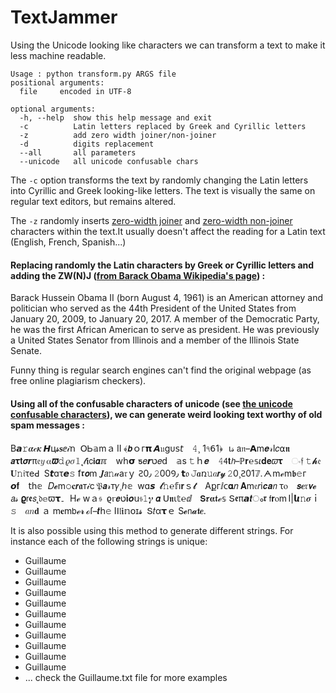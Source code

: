 # TextJammer

Using the Unicode looking like characters we can transform a text to make it less machine readable.
~~~
Usage : python transform.py ARGS file
positional arguments:
  file     encoded in UTF-8

optional arguments:
  -h, --help  show this help message and exit
  -c          Latin letters replaced by Greek and Cyrillic letters
  -z          add zero width joiner/non-joiner
  -d          digits replacement
  --all       all parameters
  --unicode   all unicode confusable chars
~~~


The `-c` option transforms the text by randomly changing the Latin letters into Cyrillic and Greek looking-like letters. The text is visually the same on regular text editors, but remains altered. 

The `-z` randomly inserts [zero-width joiner][4] and [zero-width non-joiner][3] characters within the text.It usually doesn't affect the reading for a Latin text (English, French, Spanish...)

#### Replacing randomly the Latin characters by Greek or Cyrillic letters and adding the ZW(N)J ([from Barack Obama Wikipedia's page][2]) :

Β‍а‌r‍а‍с‍k‌ Η‌u‍ѕ‍ѕ‍е‍і‍n‌ О‌b‌а‌m‍а‍ І‍І‍ (b‌ο‍r‌n‍ Α‌u‍g‍u‍ѕ‍t‌ 4, 1961) і‍ѕ‌ а‌n‌ А‍m‌е‌r‍і‍с‌а‍n‌ а‌t‌t‍о‌r‌n‌е‌y‍ а‌n‌d‌ р‍ο‍l‍і‌t‍і‍с‌і‍а‌n‌ w‍h‍ο‍ ѕ‌е‌r‌v‍е‌d‌ а‌ѕ‍ t‌h‌е‍ 44t‍h‌ Ρ‍r‍е‍ѕ‍і‌d‌е‌n‌t‍ ο‍f‍ t‌h‌е‌ U‌n‌і‍t‍е‌d‍ Ѕ‌t‍а‍t‍е‍ѕ‌ f‍r‍ο‌m‍ Ј‌а‍n‌u‌а‍r‍y‍ 20, 2009, t‍ο‍ Ј‍а‌n‌u‍а‍r‍y‌ 20, 2017. А‌ m‌е‌m‍b‍е‍r‌ о‌f‍ t‍h‍е‍ D‍е‍m‍ο‌с‍r‌а‍t‌і‌с‍ Ρ‍а‍r‌t‍y‌, h‌е‍ w‌а‍ѕ‌ t‌h‌е‍ f‍і‍r‍ѕ‍t‌ Α‍f‍r‌і‍с‍а‌n‌ А‍m‍е‍r‌і‌с‍а‌n‌ t‌ο‍ ѕ‌е‍r‍v‌е‍ а‍ѕ‌ р‍r‍е‍ѕ‌і‌d‍е‌n‍t‌. Η‌е‌ w‌а‍ѕ‍ р‌r‌е‍v‌і‍ο‌u‌ѕ‌l‌y‌ а‍ U‌n‌і‌t‍е‌d‍ Ѕ‍t‌а‌t‍е‌ѕ‍ Ѕ‍е‌n‍а‍t‌ο‌r‌ f‌r‌о‍m‍ І‌l‍l‌і‍n‍ο‌і‍ѕ‌ а‌n‌d‍ а‌ m‌е‌m‌b‍е‌r‍ ο‌f‌ t‍h‌е‌ І‌l‌l‍і‍n‍ο‌і‍ѕ‌ Ѕ‌t‍а‌t‍е‍ Ѕ‍е‍n‌а‌t‌е‌.

Funny thing is regular search engines can't find the original webpage (as free online plagiarism checkers).

#### Using all of the confusable characters of unicode (see [the unicode confusable characters][1]), we can generate weird looking text worthy of old spam messages : 

Β𝙖𝚛𝜶𝒸𝜿 𝙃ц𝓼𝐬ⅇ𝒾ո  ՕᏏ𝕒mａ II ﴾𝙗ｏᴦ𝝿 𝘼𝔲ɡᴜ𝗌𝘵 𝟺¸ 1৭𝟨1﴿ ι𝓈 𝖺𝔫 𝗔m𝒆𝓇ӏ𝑐⍺𝖓 𝙖𝛕𝘁𝞼𝒓π𝔢𝑦 ⍺𝟉𝚍 𝜚𝜎𝟙˛𝓉𝖎𝖼𝗶𝞪ℼ wհ𝞂 ƽ𝑒𝙧ט𝑒𝖽 𝕒ѕ 𝚝ｈ𝒆 𝟺𝟦𝘁𝘩 ℙ𝐫℮𝕤𝜄𝐝𝐞𝜛𝛕 ං𝔣 𝚝𝓱𝔢 𝐔𝚗𝔦τеꓒ Ѕ𝙩ɑτ𝙚𝚜 ẝ𝖗𝞸m 𝑱𝘢𝚗𝓊а𝔯ｙ Ꙅ0٫ 𝟸00Ꝯ٫ 𝘁𝔬 𝙹𝒂ռ𝚞𝑎𝙧𝔂 𝟸0¸᠎Ꙅ01𝟟․ ᗅ mℯm𝖇𝚎ᴦ 𝙤𝐟 𝗍һ𝕖 𝐷𝓮m𝚘𝐜𝙧𝖆т𝒾ⅽ 𝔓𝙖𝓇т𝛾¸᠎ℎ𝕖  wɑ𝙨 𝓽𝚑℮᠎𝕗ı𝐫ｓ𝓽 Αքгⅈᴄ𝛂𝑛 𝚨m𝔢𝑟ⅰ𝙘𝒂𝘯 τⲟ 𝙨𝒆𝔯𝞶𝓮  𝘢𝓈 𝞎𝗋𝖊𝘴˛𝔡𝕖ϖ𝞃۔ Нℯ wａ𝔰 ϱⲅ𝙚ט𝐢𝒐ս𝔰𝟷𝜸 𝞪 𝖴𝖓⍳𝕥℮ⅆ 𝗦𝝉𝛂𝖙ℯ𝕤 Տ𝖊π𝙖𝒕ം𝖗 𝖿𝐫ⲟm I|𝗹𝞲𝚗𝝈ｉ𝚜 𝑎𝑛𝐝 ａ m𝐞m𝖻ℯ𝓻 ℴſ 𝒕հ𝚎 Iⵏ𝔩𝖎𝕟օɪ𝓼 Տ𝑡α𝞃ｅ Ѕ𝓮𝗇𝓪𝖙𝒆․


It is also possible using this method to generate different strings.
For instance each of the following strings is unique:
* G‍u‍і‍l‍l‌а‌u‍m‌е
* G‌‍u‍‍і‍‍l‍‍l‍‌а‍‌u‌‍m‍‌е
* G‌‌‍u‌‍‍і‍‍‍l‌‍‍l‌‍‌а‌‍‌u‌‌‍m‍‍‌е
* G‌‌‌‍u‌‌‍‍і‍‍‍‍l‌‌‍‍l‌‌‍‌а‌‌‍‌u‌‌‌‍m‌‍‍‌е
* G‌‌‌‌‍u‌‌‌‍‍і‌‍‍‍‍l‍‌‌‍‍l‌‌‌‍‌а‍‌‌‍‌u‌‌‌‌‍m‌‌‍‍‌е
* G‌‌‌‌‌‍u‍‌‌‌‍‍і‌‌‍‍‍‍l‍‍‌‌‍‍l‌‌‌‌‍‌а‌‍‌‌‍‌u‌‌‌‌‌‍m‍‌‌‍‍‌е
* G‍‌‌‌‌‌‍u‌‍‌‌‌‍‍і‍‌‌‍‍‍‍l‌‍‍‌‌‍‍l‌‌‌‌‌‍‌а‍‌‍‌‌‍‌u‌‌‌‌‌‌‍m‌‍‌‌‍‍‌е
* G‌‍‌‌‌‌‌‍u‍‌‍‌‌‌‍‍і‌‍‌‌‍‍‍‍l‌‌‍‍‌‌‍‍l‍‌‌‌‌‌‍‌а‍‍‌‍‌‌‍‌u‍‌‌‌‌‌‌‍m‍‌‍‌‌‍‍‌е
* G‌‌‍‌‌‌‌‌‍u‌‍‌‍‌‌‌‍‍і‍‌‍‌‌‍‍‍‍l‍‌‌‍‍‌‌‍‍l‌‍‌‌‌‌‌‍‌а‍‍‍‌‍‌‌‍‌u‍‍‌‌‌‌‌‌‍m‍‍‌‍‌‌‍‍‌е
* G‍‌‌‍‌‌‌‌‌‍u‌‌‍‌‍‌‌‌‍‍і‌‍‌‍‌‌‍‍‍‍l‌‍‌‌‍‍‌‌‍‍l‍‌‍‌‌‌‌‌‍‌а‍‍‍‍‌‍‌‌‍‌u‌‍‍‌‌‌‌‌‌‍m‍‍‍‌‍‌‌‍‍‌е
* G‌‍‌‌‍‌‌‌‌‌‍u‌‌‌‍‌‍‌‌‌‍‍і‍‌‍‌‍‌‌‍‍‍‍l‌‌‍‌‌‍‍‌‌‍‍l‍‍‌‍‌‌‌‌‌‍‌а‍‍‍‍‍‌‍‌‌‍‌u‌‌‍‍‌‌‌‌‌‌‍m‌‍‍‍‌‍‌‌‍‍‌е
* ... check the Guillaume.txt file for more examples



[1]: http://www.unicode.org/Public/security/revision-03/confusablesSummary.txt "Unicode "
[2]: https://en.wikipedia.org/wiki/Barack_Obama "Obama"
[3]: https://en.wikipedia.org/wiki/Zero-width_non-joiner "ZWNJ"
[4]: https://en.wikipedia.org/wiki/Zero-width_joiner "ZWJ"


